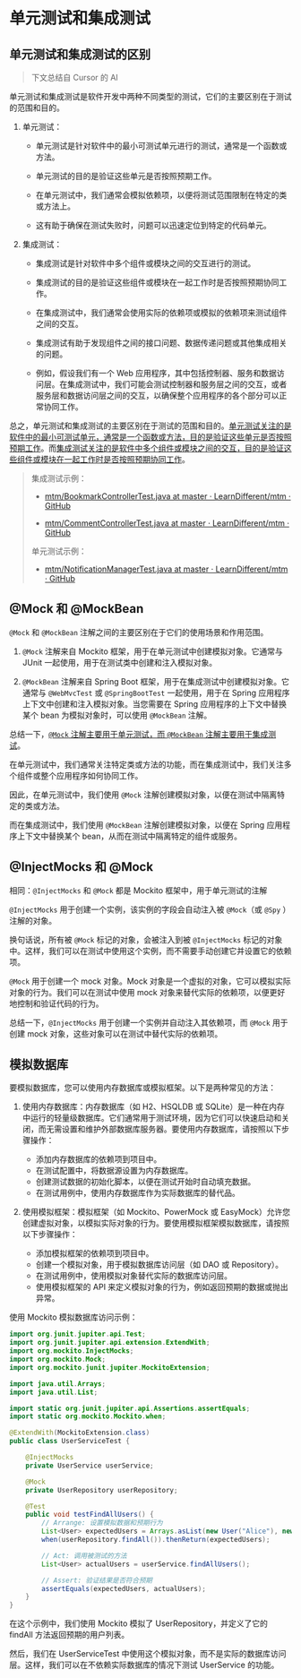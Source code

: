 # 单元测试和集成测试

## 单元测试和集成测试的区别

> 下文总结自 Cursor 的 AI

单元测试和集成测试是软件开发中两种不同类型的测试，它们的主要区别在于测试的范围和目的。

1. 单元测试：
   
   - 单元测试是针对软件中的最小可测试单元进行的测试，通常是一个函数或方法。
   
   - 单元测试的目的是验证这些单元是否按照预期工作。
   
   - 在单元测试中，我们通常会模拟依赖项，以便将测试范围限制在特定的类或方法上。
   
   - 这有助于确保在测试失败时，问题可以迅速定位到特定的代码单元。

2. 集成测试：
   
   - 集成测试是针对软件中多个组件或模块之间的交互进行的测试。
   
   - 集成测试的目的是验证这些组件或模块在一起工作时是否按照预期协同工作。
   
   - 在集成测试中，我们通常会使用实际的依赖项或模拟的依赖项来测试组件之间的交互。
   
   - 集成测试有助于发现组件之间的接口问题、数据传递问题或其他集成相关的问题。
   
   - 例如，假设我们有一个 Web 应用程序，其中包括控制器、服务和数据访问层。在集成测试中，我们可能会测试控制器和服务层之间的交互，或者服务层和数据访问层之间的交互，以确保整个应用程序的各个部分可以正常协同工作。

总之，单元测试和集成测试的主要区别在于测试的范围和目的。<u>单元测试关注的是软件中的最小可测试单元，通常是一个函数或方法，目的是验证这些单元是否按照预期工作</u>。而<u>集成测试关注的是软件中多个组件或模块之间的交互，目的是验证这些组件或模块在一起工作时是否按照预期协同工作</u>。

> 集成测试示例：
> 
> - [mtm/BookmarkControllerTest.java at master · LearnDifferent/mtm · GitHub](https://github.com/LearnDifferent/mtm/blob/master/src/test/java/com/github/learndifferent/mtm/controller/BookmarkControllerTest.java)
> 
> - [mtm/CommentControllerTest.java at master · LearnDifferent/mtm · GitHub](https://github.com/LearnDifferent/mtm/blob/master/src/test/java/com/github/learndifferent/mtm/controller/CommentControllerTest.java)
> 
> 单元测试示例：
> 
> - [mtm/NotificationManagerTest.java at master · LearnDifferent/mtm · GitHub](https://github.com/LearnDifferent/mtm/blob/master/src/test/java/com/github/learndifferent/mtm/manager/NotificationManagerTest.java)

## @Mock 和 @MockBean

`@Mock` 和 `@MockBean` 注解之间的主要区别在于它们的使用场景和作用范围。

1. `@Mock` 注解来自 Mockito 框架，用于在单元测试中创建模拟对象。它通常与 JUnit 一起使用，用于在测试类中创建和注入模拟对象。

2. `@MockBean` 注解来自 Spring Boot 框架，用于在集成测试中创建模拟对象。它通常与 `@WebMvcTest` 或 `@SpringBootTest` 一起使用，用于在 Spring 应用程序上下文中创建和注入模拟对象。当您需要在 Spring 应用程序的上下文中替换某个 bean 为模拟对象时，可以使用 `@MockBean` 注解。

总结一下，<u>`@Mock` 注解主要用于单元测试，而 `@MockBean` 注解主要用于集成测试</u>。

在单元测试中，我们通常关注特定类或方法的功能，而在集成测试中，我们关注多个组件或整个应用程序如何协同工作。

因此，在单元测试中，我们使用 `@Mock` 注解创建模拟对象，以便在测试中隔离特定的类或方法。

而在集成测试中，我们使用 `@MockBean` 注解创建模拟对象，以便在 Spring 应用程序上下文中替换某个 bean，从而在测试中隔离特定的组件或服务。

## @InjectMocks 和 @Mock

相同：`@InjectMocks` 和 `@Mock` 都是 Mockito 框架中，用于单元测试的注解

`@InjectMocks` 用于创建一个实例，该实例的字段会自动注入被 `@Mock`（或 `@Spy` ）注解的对象。

换句话说，所有被 `@Mock` 标记的对象，会被注入到被 `@InjectMocks` 标记的对象中。这样，我们可以在测试中使用这个实例，而不需要手动创建它并设置它的依赖项。


`@Mock` 用于创建一个 mock 对象。Mock 对象是一个虚拟的对象，它可以模拟实际对象的行为。我们可以在测试中使用 mock 对象来替代实际的依赖项，以便更好地控制和验证代码的行为。


总结一下，`@InjectMocks` 用于创建一个实例并自动注入其依赖项，而 `@Mock` 用于创建 mock 对象，这些对象可以在测试中替代实际的依赖项。

## 模拟数据库

要模拟数据库，您可以使用内存数据库或模拟框架。以下是两种常见的方法：

1. 使用内存数据库：内存数据库（如 H2、HSQLDB 或 SQLite）是一种在内存中运行的轻量级数据库。它们通常用于测试环境，因为它们可以快速启动和关闭，而无需设置和维护外部数据库服务器。要使用内存数据库，请按照以下步骤操作：
   
   - 添加内存数据库的依赖项到项目中。
   - 在测试配置中，将数据源设置为内存数据库。
   - 创建测试数据的初始化脚本，以便在测试开始时自动填充数据。
   - 在测试用例中，使用内存数据库作为实际数据库的替代品。

2. 使用模拟框架：模拟框架（如 Mockito、PowerMock 或 EasyMock）允许您创建虚拟对象，以模拟实际对象的行为。要使用模拟框架模拟数据库，请按照以下步骤操作：
   
   - 添加模拟框架的依赖项到项目中。
   - 创建一个模拟对象，用于模拟数据库访问层（如 DAO 或 Repository）。
   - 在测试用例中，使用模拟对象替代实际的数据库访问层。
   - 使用模拟框架的 API 来定义模拟对象的行为，例如返回预期的数据或抛出异常。

使用 Mockito 模拟数据库访问示例：

```java
import org.junit.jupiter.api.Test;
import org.junit.jupiter.api.extension.ExtendWith;
import org.mockito.InjectMocks;
import org.mockito.Mock;
import org.mockito.junit.jupiter.MockitoExtension;

import java.util.Arrays;
import java.util.List;

import static org.junit.jupiter.api.Assertions.assertEquals;
import static org.mockito.Mockito.when;

@ExtendWith(MockitoExtension.class)
public class UserServiceTest {

    @InjectMocks
    private UserService userService;

    @Mock
    private UserRepository userRepository;

    @Test
    public void testFindAllUsers() {
        // Arrange: 设置模拟数据和预期行为
        List<User> expectedUsers = Arrays.asList(new User("Alice"), new User("Bob"));
        when(userRepository.findAll()).thenReturn(expectedUsers);

        // Act: 调用被测试的方法
        List<User> actualUsers = userService.findAllUsers();

        // Assert: 验证结果是否符合预期
        assertEquals(expectedUsers, actualUsers);
    }
}

```

在这个示例中，我们使用 Mockito 模拟了 UserRepository，并定义了它的 findAll 方法返回预期的用户列表。

然后，我们在 UserServiceTest 中使用这个模拟对象，而不是实际的数据库访问层。这样，我们可以在不依赖实际数据库的情况下测试 UserService 的功能。
